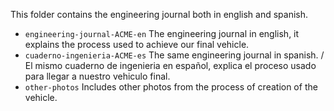 This folder contains the engineering journal both in english and spanish.
* `engineering-journal-ACME-en` The engineering journal in english, it explains the process used to achieve our final vehicle.
* `cuaderno-ingenieria-ACME-es` The same engineering journal in spanish. / El mismo cuaderno de ingenieria en español, explica el proceso usado para llegar a nuestro vehiculo final.
* `other-photos` Includes other photos from the process of creation of the vehicle.
